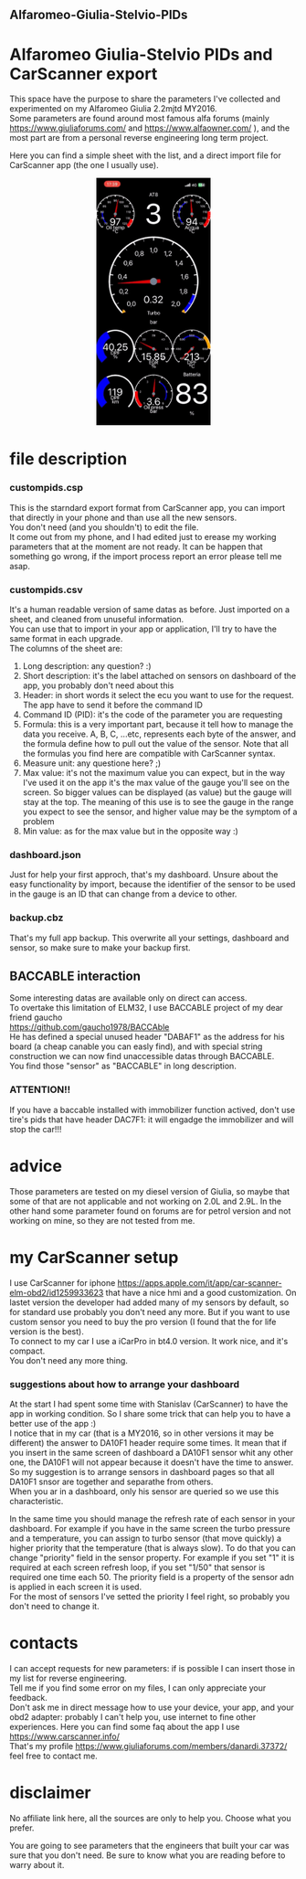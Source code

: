 ## Alfaromeo-Giulia-Stelvio-PIDs
# Alfaromeo Giulia-Stelvio PIDs and CarScanner export

This space have the purpose to share the parameters I've collected and experimented on my Alfaromeo Giulia 2.2mjtd MY2016.<br>
Some parameters are found around most famous alfa forums (mainly https://www.giuliaforums.com/ and https://www.alfaowner.com/ ), and the most part are from a personal reverse engineering long term project.

Here you can find a simple sheet with the list, and a direct import file for CarScanner app (the one I usually use).
<p align="center">
  <img src="./img/dashboard-2.gif" alt="Dashboard example" width="200"/>
</p>

# file description
### custompids.csp
This is the starndard export format from CarScanner app, you can import that directly in your phone and than use all the new sensors.<br>
You don't need (and you shouldn't) to edit the file.<br>
It come out from my phone, and I had edited just to erease my working parameters that at the moment are not ready. It can be happen that something go wrong, if the import process report an error please tell me asap.

### custompids.csv
It's a human readable version of same datas as before. Just imported on a sheet, and cleaned from unuseful information.<br>
You can use that to import in your app or application, I'll try to have the same format in each upgrade.<br>
The columns of the sheet are:
1. Long description: any question? :)
2. Short description: it's the label attached on sensors on dashboard of the app, you probably don't need about this
3. Header: in short words it select the ecu you want to use for the request. The app have to send it before the command ID
4. Command ID (PID): it's the code of the parameter you are requesting
5. Formula: this is a very important part, because it tell how to manage the data you receive. A, B, C, ...etc, represents each byte of the answer, and the formula define how to pull out the value of the sensor. Note that all the formulas you find here are compatible with CarScanner syntax.
6. Measure unit: any questione here? ;)
7. Max value: it's not the maximum value you can expect, but in the way I've used it on the app it's the max value of the gauge you'll see on the screen. So bigger values can be displayed (as value) but the gauge will stay at the top. The meaning of this use is to see the gauge in the range you expect to see the sensor, and higher value may be the symptom of a problem
8. Min value: as for the max value but in the opposite way :)

### dashboard.json
Just for help your first approch, that's my dashboard. Unsure about the easy functionality by import, because the identifier of the sensor to be used in the gauge is an ID that can change from a device to other.

### backup.cbz
That's my full app backup. This overwrite all your settings, dashboard and sensor, so make sure to make your backup first.

## BACCABLE interaction
Some interesting datas are available only on direct can access.<br>
To overtake this limitation of ELM32, I use BACCABLE project of my dear friend gaucho<br>
https://github.com/gaucho1978/BACCAble<br>
He has defined a special unused header "DABAF1" as the address for his board (a cheap canable you can easly find), and with special string construction we can now find unaccessible datas through BACCABLE.<br>
You find those "sensor" as "BACCABLE" in long description.<br>

### ATTENTION!!
If you have a baccable installed with immobilizer function actived, don't use tire's pids that have header DAC7F1: it will engadge the immobilizer and will stop the car!!!

# advice
Those parameters are tested on my diesel version of Giulia, so maybe that some of that are not applicable and not working on 2.0L and 2.9L. In the other hand some parameter found on forums are for petrol version and not working on mine, so they are not tested from me.

# my CarScanner setup
I use CarScanner for iphone https://apps.apple.com/it/app/car-scanner-elm-obd2/id1259933623 that have a nice hmi and a good customization. On lastet version the developer had added many of my sensors by default, so for standard use probably you don't need any more. But if you want to use custom sensor you need to buy the pro version (I found that the for life version is the best).<br>
To connect to my car I use a iCarPro in bt4.0 version. It work nice, and it's compact.<br>
You don't need any more thing.

### suggestions about how to arrange your dashboard
At the start I had spent some time with Stanislav (CarScanner) to have the app in working condition. So I share some trick that can help you to have a better use of the app :)<br>
I notice that in my car (that is a MY2016, so in other versions it may be different) the answer to DA10F1 header require some times. It mean that if you insert in the same screen of dashboard a DA10F1 sensor whit any other one, the DA10F1 will not appear because it doesn't have the time to answer.<br>
So my suggestion is to arrange sensors in dashboard pages so that all DA10F1 snsor are together and separathe from others.<br>
When you ar in a dashboard, only his sensor are queried so we use this characteristic.

In the same time you should manage the refresh rate of each sensor in your dashboard. For example if you have in the same screen the turbo pressure and a temperature, you can assign to turbo sensor (that move quickly) a higher priority that the temperature (that is always slow). To do that you can change "priority" field in the sensor property. For example if you set "1" it is required at each screen refresh loop, if you set "1/50" that sensor is required one time each 50. The priority field is a property of the sensor adn is applied in each screen it is used.<br>
For the most of sensors I've setted the priority I feel right, so probably you don't need to change it.

# contacts
I can accept requests for new parameters: if is possible I can insert those in my list for reverse engineering.<br>
Tell me if you find some error on my files, I can only appreciate your feedback.<br>
Don't ask me in direct message how to use your device, your app, and your obd2 adapter: probably I can't help you, use internet to fine other experiences. Here you can find some faq about the app I use https://www.carscanner.info/<br>
That's my profile https://www.giuliaforums.com/members/danardi.37372/ feel free to contact me.

# disclaimer
No affiliate link here, all the sources are only to help you. Choose what you prefer.

You are going to see parameters that the engineers that built your car was sure that you don't need. Be sure to know what you are reading before to warry about it.
